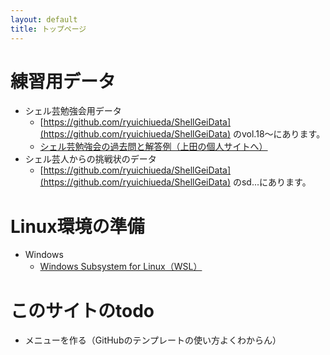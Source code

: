 ```yaml
---
layout: default
title: トップページ
---
```



# 練習用データ

* シェル芸勉強会用データ
    * [https://github.com/ryuichiueda/ShellGeiData](https://github.com/ryuichiueda/ShellGeiData) のvol.18〜にあります。
    * [シェル芸勉強会の過去問と解答例（上田の個人サイトへ）](https://b.ueda.tech/?page=00684)
* シェル芸人からの挑戦状のデータ
    * [https://github.com/ryuichiueda/ShellGeiData](https://github.com/ryuichiueda/ShellGeiData) のsd...にあります。


# Linux環境の準備

* Windows
    * [Windows Subsystem for Linux（WSL）](WSL20200328.html)


# このサイトのtodo

* メニューを作る（GitHubのテンプレートの使い方よくわからん）
